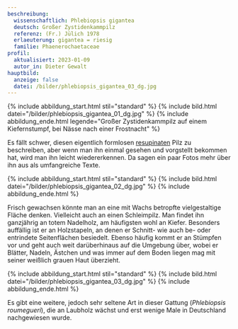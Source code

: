 ```yaml
---
beschreibung:
  wissenschaftlich: Phlebiopsis gigantea
  deutsch: Großer Zystidenkammpilz
  referenz: (Fr.) Jülich 1978
  erlaeuterung: gigantea = riesig
  familie: Phaenerochaetaceae
profil:
  aktualisiert: 2023-01-09
  autor_in: Dieter Gewalt
hauptbild:
  anzeige: false
  datei: /bilder/phlebiopsis_gigantea_03_dg.jpg
---
```

{% include abbildung_start.html stil="standard" %}
{% include bild.html datei="/bilder/phlebiopsis_gigantea_01_dg.jpg" %}
{% include abbildung_ende.html legende="Großer Zystidenkammpilz auf einem Kiefernstumpf, bei Nässe nach einer Frostnacht" %}

Es fällt schwer, diesen eigentlich formlosen [resupinaten](resupinat "Glossar") Pilz zu beschreiben, aber wenn man ihn einmal gesehen und vorgstellt bekommen hat, wird man ihn leicht wiedererkennen. Da sagen ein paar Fotos mehr über ihn aus als umfangreiche Texte.

{% include abbildung_start.html stil="standard" %}
{% include bild.html datei="/bilder/phlebiopsis_gigantea_02_dg.jpg" %}
{% include abbildung_ende.html %}

Frisch gewachsen könnte man an eine mit Wachs betropfte vielgestaltige Fläche denken. Vielleicht auch an einen Schleimpilz. Man findet ihn ganzjährig an totem Nadelholz, am häufigsten wohl an Kiefer. Besonders auffällig ist er an Holzstapeln, an denen er Schnitt- wie auch be- oder entrindete Seitenflächen besiedelt. Ebenso häufig kommt er an Stümpfen vor und geht auch weit darüberhinaus auf die Umgebung über, wobei er Blätter, Nadeln, Ästchen und was immer auf dem Boden liegen mag mit seiner weißlich grauen Haut überzieht.

{% include abbildung_start.html stil="standard" %}
{% include bild.html datei="/bilder/phlebiopsis_gigantea_03_dg.jpg" %}
{% include abbildung_ende.html %}

Es gibt eine weitere, jedoch sehr seltene Art in dieser Gattung (*Phlebiopsis roumegueri*), die an Laubholz wächst und erst wenige Male in Deutschland nachgewiesen wurde.